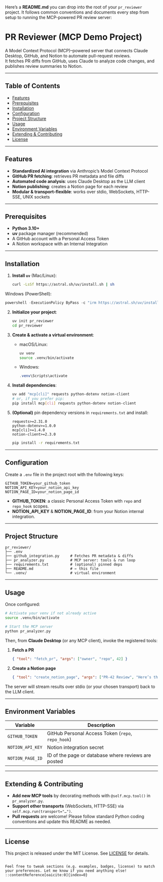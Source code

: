 Here’s a **README.md** you can drop into the root of your `pr_reviewer` project. It follows common conventions and documents every step from setup to running the MCP-powered PR review server:

# PR Reviewer (MCP Demo Project)

A Model Context Protocol (MCP)–powered server that connects Claude Desktop, GitHub, and Notion to automate pull-request reviews.  
It fetches PR diffs from GitHub, uses Claude to analyze code changes, and publishes review summaries to Notion.

---

## Table of Contents

- [Features](#features)  
- [Prerequisites](#prerequisites)  
- [Installation](#installation)  
- [Configuration](#configuration)  
- [Project Structure](#project-structure)  
- [Usage](#usage)  
- [Environment Variables](#environment-variables)  
- [Extending & Contributing](#extending--contributing)  
- [License](#license)  

---

## Features

- **Standardized AI integration** via Anthropic’s Model Context Protocol  
- **GitHub PR fetching**: retrieves PR metadata and file diffs  
- **Automated code analysis**: uses Claude Desktop as the LLM client  
- **Notion publishing**: creates a Notion page for each review  
- **Modular & transport-flexible**: works over stdio, WebSockets, HTTP-SSE, UNIX sockets  

---

## Prerequisites

- **Python 3.10+**  
- **uv** package manager (recommended)  
- A GitHub account with a Personal Access Token  
- A Notion workspace with an Internal Integration  

---

## Installation

1. **Install `uv`** (Mac/Linux):  
   ```bash
   curl -LsSf https://astral.sh/uv/install.sh | sh

Windows (PowerShell):

```powershell
powershell -ExecutionPolicy ByPass -c "irm https://astral.sh/uv/install.ps1 | iex"
```

2. **Initialize your project**:

   ```bash
   uv init pr_reviewer
   cd pr_reviewer
   ```

3. **Create & activate a virtual environment**:

   * macOS/Linux:

     ```bash
     uv venv
     source .venv/bin/activate
     ```
   * Windows:

     ```powershell
     .venv\Scripts\activate
     ```

4. **Install dependencies**:

   ```bash
   uv add "mcp[cli]" requests python-dotenv notion-client
   # or, if you prefer pip:
   pip install mcp[cli] requests python-dotenv notion-client
   ```

5. **(Optional)** pin dependency versions in `requirements.txt` and install:

   ```text
   requests>=2.31.0
   python-dotenv>=1.0.0
   mcp[cli]>=1.4.0
   notion-client>=2.3.0
   ```

   ```bash
   pip install -r requirements.txt
   ```

---

## Configuration

Create a `.env` file in the project root with the following keys:

```dotenv
GITHUB_TOKEN=your_github_token
NOTION_API_KEY=your_notion_api_key
NOTION_PAGE_ID=your_notion_page_id
```

* **GITHUB\_TOKEN**: a classic Personal Access Token with `repo` and `repo_hook` scopes.
* **NOTION\_API\_KEY** & **NOTION\_PAGE\_ID**: from your Notion internal integration.

---

## Project Structure

```text
pr_reviewer/
├── .env
├── github_integration.py     # Fetches PR metadata & diffs
├── pr_analyzer.py            # MCP server: tools & run loop
├── requirements.txt          # (optional) pinned deps
├── README.md                 # ← this file
└── .venv/                    # virtual environment
```

---

## Usage

Once configured:

```bash
# Activate your venv if not already active
source .venv/bin/activate

# Start the MCP server
python pr_analyzer.py
```

Then, from **Claude Desktop** (or any MCP client), invoke the registered tools:

1. **Fetch a PR**

   ```json
   { "tool": "fetch_pr", "args": ["owner", "repo", 42] }
   ```
2. **Create a Notion page**

   ```json
   { "tool": "create_notion_page", "args": ["PR-42 Review", "Here’s the summary…"] }
   ```

The server will stream results over stdio (or your chosen transport) back to the LLM client.

---

## Environment Variables

| Variable         | Description                                         |
| ---------------- | --------------------------------------------------- |
| `GITHUB_TOKEN`   | GitHub Personal Access Token (`repo`, `repo_hook`)  |
| `NOTION_API_KEY` | Notion integration secret                           |
| `NOTION_PAGE_ID` | ID of the page or database where reviews are posted |

---

## Extending & Contributing

* **Add new MCP tools** by decorating methods with `@self.mcp.tool()` in `pr_analyzer.py`.
* **Support other transports** (WebSockets, HTTP-SSE) via `self.mcp.run(transport="…")`.
* **Pull requests** are welcome! Please follow standard Python coding conventions and update this README as needed.

---

## License

This project is released under the MIT License. See [LICENSE](LICENSE) for details.

```

Feel free to tweak sections (e.g. examples, badges, license) to match your preferences. Let me know if you need anything else!
::contentReference[oaicite:0]{index=0}
```
